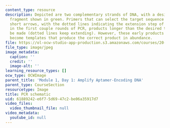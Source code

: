 ```yaml
---
content_type: resource
description: Depicted are two complementary strands of DNA, with a desired target
  fragment shown in green. Primers that can select the target sequence are shown as
  short arrows, with the dotted lines indicating the extension step of PCR. Note that
  in the first couple rounds of PCR, products longer than the desired target will
  be made (dotted lines keep extending). However, these early products themselves
  become templates that produce the correct product in abundance.
file: https://ol-ocw-studio-app-production.s3.amazonaws.com/courses/20-109-laboratory-fundamentals-in-biological-engineering-spring-2010/61889242e6f75d6947c2be06a35917d7_m1d1_fig1.jpg
file_type: image/jpeg
image_metadata:
  caption: ''
  credit: ''
  image-alt: ''
learning_resource_types: []
ocw_type: OCWImage
parent_title: 'Module 1, Day 1: Amplify Aptamer-Encoding DNA'
parent_type: CourseSection
resourcetype: Image
title: PCR schematic
uid: 61889242-e6f7-5d69-47c2-be06a35917d7
video_files:
  video_thumbnail_file: null
video_metadata:
  youtube_id: null
---
```

